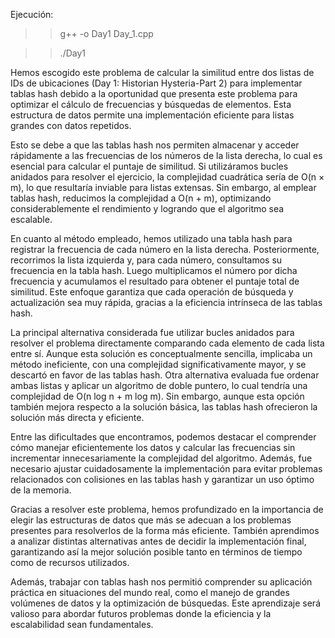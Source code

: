 Ejecución: 

>>g++ -o Day1 Day_1.cpp

>>./Day1

Hemos escogido este problema de calcular la similitud entre dos listas de IDs de ubicaciones (Day 1: Historian Hysteria-Part 2) para implementar tablas hash debido a la oportunidad que presenta este problema para optimizar el cálculo de frecuencias y búsquedas de elementos. Esta estructura de datos permite una implementación eficiente para listas grandes con datos repetidos.

Esto se debe a que las tablas hash nos permiten almacenar y acceder rápidamente a las frecuencias de los números de la lista derecha, lo cual es esencial para calcular el puntaje de similitud. Si utilizáramos bucles anidados para resolver el ejercicio, la complejidad cuadrática sería de O(n × m), lo que resultaría inviable para listas extensas. Sin embargo, al emplear tablas hash, reducimos la complejidad a O(n + m), optimizando considerablemente el rendimiento y logrando que el algoritmo sea escalable.

En cuanto al método empleado, hemos utilizado una tabla hash para registrar la frecuencia de cada número en la lista derecha. Posteriormente, recorrimos la lista izquierda y, para cada número, consultamos su frecuencia en la tabla hash. Luego multiplicamos el número por dicha frecuencia y acumulamos el resultado para obtener el puntaje total de similitud. Este enfoque garantiza que cada operación de búsqueda y actualización sea muy rápida, gracias a la eficiencia intrínseca de las tablas hash.

La principal alternativa considerada fue utilizar bucles anidados para resolver el problema directamente comparando cada elemento de cada lista entre sí. Aunque esta solución es conceptualmente sencilla, implicaba un método ineficiente, con una complejidad significativamente mayor, y se descartó en favor de las tablas hash. Otra alternativa evaluada fue ordenar ambas listas y aplicar un algoritmo de doble puntero, lo cual tendría una complejidad de O(n log n + m log m). Sin embargo, aunque esta opción también mejora respecto a la solución básica, las tablas hash ofrecieron la solución más directa y eficiente.

Entre las dificultades que encontramos, podemos destacar el comprender cómo manejar eficientemente los datos y calcular las frecuencias sin incrementar innecesariamente la complejidad del algoritmo. Además, fue necesario ajustar cuidadosamente la implementación para evitar problemas relacionados con colisiones en las tablas hash y garantizar un uso óptimo de la memoria.

Gracias a resolver este problema, hemos profundizado en la importancia de elegir las estructuras de datos que más se adecuan a los problemas presentes para resolverlos de la forma más eficiente. También aprendimos a analizar distintas alternativas antes de decidir la implementación final, garantizando así la mejor solución posible tanto en términos de tiempo como de recursos utilizados.

Además, trabajar con tablas hash nos permitió comprender su aplicación práctica en situaciones del mundo real, como el manejo de grandes volúmenes de datos y la optimización de búsquedas. Este aprendizaje será valioso para abordar futuros problemas donde la eficiencia y la escalabilidad sean fundamentales.
